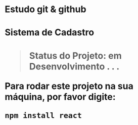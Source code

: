 # Estudo git & github
<h1>Sistema de Cadastro<h1>

> Status do Projeto: em Desenvolvimento . . .

Para rodar este projeto na sua máquina, por favor digite: 

```
npm install react
```
